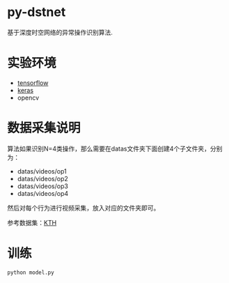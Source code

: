 # py-dstnet

基于深度时空网络的异常操作识别算法.


# 实验环境

- [tensorflow](https://www.tensorflow.org/)
- [keras](https://keras.io/)
- opencv

# 数据采集说明

算法如果识别N=4类操作，那么需要在datas文件夹下面创建4个子文件夹，分别为：

- datas/videos/op1
- datas/videos/op2
- datas/videos/op3
- datas/videos/op4

然后对每个行为进行视频采集，放入对应的文件夹即可。

参考数据集：[KTH](http://www.nada.kth.se/cvap/actions/)

# 训练

```python
python model.py
```

